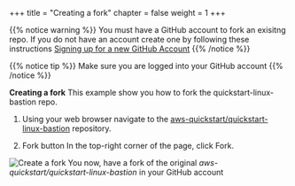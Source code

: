 +++
title = "Creating a fork"
chapter = false
weight = 1
+++


{{% notice warning %}}
You must have a GitHub account to fork an exisitng repo. If you do not have an account create one by following these instructions [Signing up for a new GitHub Account](https://help.github.com/articles/signing-up-for-a-new-github-account/)
{{% /notice %}}

{{% notice tip %}}
Make sure you are logged into your GitHub account
{{% /notice %}}


**Creating a fork**
This example show you how to fork the quickstart-linux-bastion repo. 

1. Using your web browser navigate to the [aws-quickstart/quickstart-linux-bastion](https://github.com/aws-quickstart/quickstart-linux-bastionr) repository.

2. Fork button In the top-right corner of the page, click Fork.

![Create a fork](/images/pr-1-create-a-fork.png)
You now, have a fork of the original *aws-quickstart/quickstart-linux-bastion* in your GitHub account


